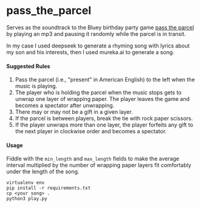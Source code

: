 # pass_the_parcel
Serves as the soundtrack to the Bluey birthday party game [pass the parcel](https://en.wikipedia.org/wiki/Pass_the_parcel) by playing an mp3 and pausing it randomly while the parcel is in transit.

In my case I used deepseek to generate a rhyming song with lyrics about my son and his interests, then I used mureka.ai to generate a song.

#### Suggested Rules
1. Pass the parcel (i.e., "present" in American English) to the left when the music is playing.
2. The player who is holding the parcel when the music stops gets to unwrap one layer of wrapping paper. The player leaves the game and becomes a spectator after unwrapping.
3. There may or may not be a gift in a given layer.
4. If the parcel is between players, break the tie with rock paper scissors.
5. If the player unwraps more than one layer, the player forfeits any gift to the next player in clockwise order and becomes a spectator.

#### Usage

Fiddle with the `min_length` and `max_length` fields to make the average interval multiplied by the number of wrapping paper layers fit comfortably under the length of the song.

```
virtualenv env
pip install -r requirements.txt
cp <your song> .
python3 play.py
```
